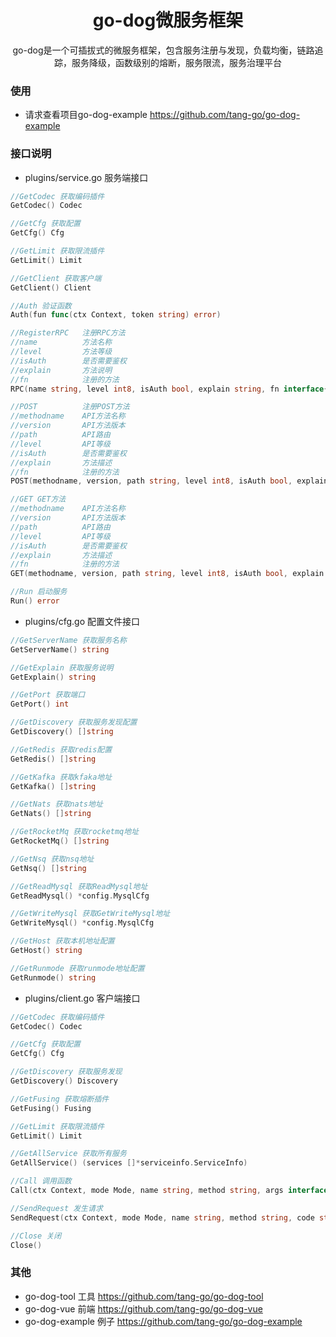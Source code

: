 <h1 align="center">go-dog微服务框架</h1>
<div align="center">
go-dog是一个可插拔式的微服务框架，包含服务注册与发现，负载均衡，链路追踪，服务降级，函数级别的熔断，服务限流，服务治理平台
</div>

### 使用

- 请求查看项目go-dog-example https://github.com/tang-go/go-dog-example

### 接口说明
- plugins/service.go 服务端接口
```go
//GetCodec 获取编码插件
GetCodec() Codec

//GetCfg 获取配置
GetCfg() Cfg

//GetLimit 获取限流插件
GetLimit() Limit

//GetClient 获取客户端
GetClient() Client

//Auth 验证函数
Auth(fun func(ctx Context, token string) error)

//RegisterRPC 	注册RPC方法
//name			方法名称
//level			方法等级
//isAuth		是否需要鉴权
//explain		方法说明
//fn			注册的方法
RPC(name string, level int8, isAuth bool, explain string, fn interface{})

//POST 			注册POST方法
//methodname 	API方法名称
//version 		API方法版本
//path 			API路由
//level 		API等级
//isAuth 		是否需要鉴权
//explain		方法描述
//fn 			注册的方法
POST(methodname, version, path string, level int8, isAuth bool, explain string, fn interface{})

//GET GET方法
//methodname 	API方法名称
//version 		API方法版本
//path 			API路由
//level 		API等级
//isAuth 		是否需要鉴权
//explain		方法描述
//fn 			注册的方法
GET(methodname, version, path string, level int8, isAuth bool, explain string, fn interface{})

//Run 启动服务
Run() error
```

- plugins/cfg.go 配置文件接口
```go
//GetServerName 获取服务名称
GetServerName() string

//GetExplain 获取服务说明
GetExplain() string

//GetPort 获取端口
GetPort() int

//GetDiscovery 获取服务发现配置
GetDiscovery() []string

//GetRedis 获取redis配置
GetRedis() []string

//GetKafka 获取kfaka地址
GetKafka() []string

//GetNats 获取nats地址
GetNats() []string

//GetRocketMq 获取rocketmq地址
GetRocketMq() []string

//GetNsq 获取nsq地址
GetNsq() []string

//GetReadMysql 获取ReadMysql地址
GetReadMysql() *config.MysqlCfg

//GetWriteMysql 获取GetWriteMysql地址
GetWriteMysql() *config.MysqlCfg

//GetHost 获取本机地址配置
GetHost() string

//GetRunmode 获取runmode地址配置
GetRunmode() string
```

- plugins/client.go 客户端接口
```go
//GetCodec 获取编码插件
GetCodec() Codec

//GetCfg 获取配置
GetCfg() Cfg

//GetDiscovery 获取服务发现
GetDiscovery() Discovery

//GetFusing 获取熔断插件
GetFusing() Fusing

//GetLimit 获取限流插件
GetLimit() Limit

//GetAllService 获取所有服务
GetAllService() (services []*serviceinfo.ServiceInfo)

//Call 调用函数
Call(ctx Context, mode Mode, name string, method string, args interface{}, reply interface{}) error

//SendRequest 发生请求
SendRequest(ctx Context, mode Mode, name string, method string, code string, args []byte) (reply []byte, e error)

//Close 关闭
Close()
```
### 其他

- go-dog-tool 工具 https://github.com/tang-go/go-dog-tool
- go-dog-vue 前端 https://github.com/tang-go/go-dog-vue
- go-dog-example 例子 https://github.com/tang-go/go-dog-example

